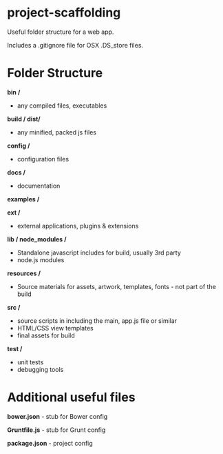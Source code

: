 project-scaffolding
===================

Useful folder structure for a web app.  

Includes a .gitignore file for OSX .DS_store files.



# Folder Structure #

**bin /** 
-	any compiled files, executables 

**build / dist/**
-	any minified, packed js files

**config /**
-	configuration files

**docs /**
-	documentation

**examples /**

**ext /**
-	external applications, plugins & extensions

**lib / node_modules /**
-	Standalone javascript includes for build, usually 3rd party
-	node.js modules

**resources /**
-	Source materials for assets, artwork, templates, fonts - not part of the build

**src /**
-	source scripts in including the main, app.js file or similar
-	HTML/CSS view templates
-	final assets for build

**test /**
-	unit tests
-	debugging tools

# Additional useful files #

**bower.json** - stub for Bower config

**Gruntfile.js** - stub for Grunt config

**package.json** - project config



